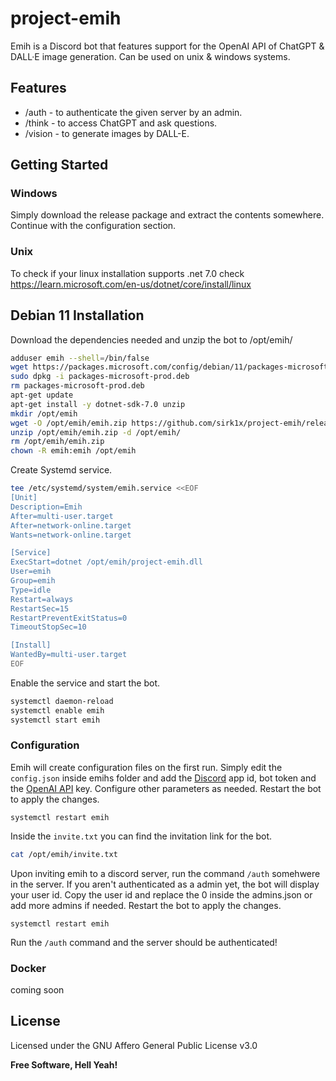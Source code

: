 # project-emih
Emih is a Discord bot that features support for the OpenAI API of ChatGPT &amp; DALL·E image generation. Can be used on unix & windows systems.


## Features

- /auth - to authenticate the given server by an admin.
- /think - to access ChatGPT and ask questions.
- /vision - to generate images by DALL-E.


## Getting Started
### Windows
Simply download the release package and extract the contents somewhere. Continue with the configuration section.
### Unix
To check if your linux installation supports .net 7.0 check https://learn.microsoft.com/en-us/dotnet/core/install/linux

## Debian 11 Installation
Download the dependencies needed and unzip the bot to /opt/emih/
```sh
adduser emih --shell=/bin/false 
wget https://packages.microsoft.com/config/debian/11/packages-microsoft-prod.deb -O packages-microsoft-prod.deb
sudo dpkg -i packages-microsoft-prod.deb
rm packages-microsoft-prod.deb
apt-get update
apt-get install -y dotnet-sdk-7.0 unzip
mkdir /opt/emih
wget -O /opt/emih/emih.zip https://github.com/sirk1x/project-emih/releases/download/release/emih.zip
unzip /opt/emih/emih.zip -d /opt/emih/
rm /opt/emih/emih.zip
chown -R emih:emih /opt/emih
```
Create Systemd service.
```sh
tee /etc/systemd/system/emih.service <<EOF
[Unit]
Description=Emih
After=multi-user.target
After=network-online.target
Wants=network-online.target

[Service]
ExecStart=dotnet /opt/emih/project-emih.dll
User=emih
Group=emih
Type=idle
Restart=always
RestartSec=15
RestartPreventExitStatus=0
TimeoutStopSec=10

[Install]
WantedBy=multi-user.target
EOF
```
Enable the service and start the bot.
```sh
systemctl daemon-reload
systemctl enable emih
systemctl start emih

```
### Configuration
Emih will create configuration files on the first run. 
Simply edit the ```config.json``` inside emihs folder and add the [Discord](https://discord.com/developers/applications) app id, bot token and the [OpenAI API](https://platform.openai.com/account/api-keys) key. 
Configure other parameters as needed.
Restart the bot to apply the changes. 
```
systemctl restart emih
```
Inside the ```invite.txt``` you can find the invitation link for the bot.
```sh
cat /opt/emih/invite.txt
```
Upon inviting emih to a discord server, run the command ```/auth``` somehwere in the server. 
If you aren't authenticated as a admin yet, the bot will display your user id. 
Copy the user id and replace the 0 inside the admins.json or add more admins if needed.
Restart the bot to apply the changes. 
```
systemctl restart emih
```
Run the ```/auth``` command and the server should be authenticated!

### Docker

coming soon

## License

Licensed under the GNU Affero General Public License v3.0

**Free Software, Hell Yeah!**
